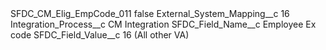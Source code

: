 <?xml version="1.0" encoding="UTF-8"?>
<CustomMetadata xmlns="http://soap.sforce.com/2006/04/metadata" xmlns:xsi="http://www.w3.org/2001/XMLSchema-instance" xmlns:xsd="http://www.w3.org/2001/XMLSchema">
    <label>SFDC_CM_Elig_EmpCode_011</label>
    <protected>false</protected>
    <values>
        <field>External_System_Mapping__c</field>
        <value xsi:type="xsd:string">16</value>
    </values>
    <values>
        <field>Integration_Process__c</field>
        <value xsi:type="xsd:string">CM Integration</value>
    </values>
    <values>
        <field>SFDC_Field_Name__c</field>
        <value xsi:type="xsd:string">Employee Ex code</value>
    </values>
    <values>
        <field>SFDC_Field_Value__c</field>
        <value xsi:type="xsd:string">16 (All other VA)</value>
    </values>
</CustomMetadata>

